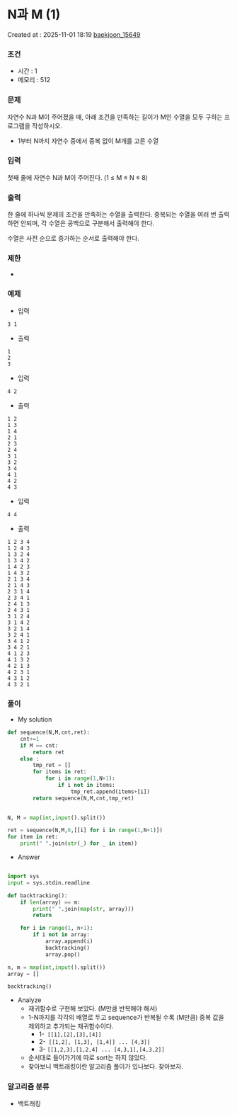  # N과 M (1)
Created at : 2025-11-01 18:19
[baekjoon_15649](https://www.acmicpc.net/problem/15649)
### 조건
- 시간 : 1
- 메모리 : 512
### 문제
자연수 N과 M이 주어졌을 때, 아래 조건을 만족하는 길이가 M인 수열을 모두 구하는 프로그램을 작성하시오.

- 1부터 N까지 자연수 중에서 중복 없이 M개를 고른 수열
### 입력
첫째 줄에 자연수 N과 M이 주어진다. (1 ≤ M ≤ N ≤ 8)
### 출력
한 줄에 하나씩 문제의 조건을 만족하는 수열을 출력한다. 중복되는 수열을 여러 번 출력하면 안되며, 각 수열은 공백으로 구분해서 출력해야 한다.

수열은 사전 순으로 증가하는 순서로 출력해야 한다.
### 제한
- 
### 예제
- 입력
```
3 1
```
- 출력
```
1
2
3
``` 
- 입력
```
4 2
```
- 출력
```
1 2
1 3
1 4
2 1
2 3
2 4
3 1
3 2
3 4
4 1
4 2
4 3
``` 
- 입력
```
4 4
```
- 출력
```
1 2 3 4
1 2 4 3
1 3 2 4
1 3 4 2
1 4 2 3
1 4 3 2
2 1 3 4
2 1 4 3
2 3 1 4
2 3 4 1
2 4 1 3
2 4 3 1
3 1 2 4
3 1 4 2
3 2 1 4
3 2 4 1
3 4 1 2
3 4 2 1
4 1 2 3
4 1 3 2
4 2 1 3
4 2 3 1
4 3 1 2
4 3 2 1
``` 
### 풀이
- My solution
```python
def sequence(N,M,cnt,ret):
    cnt+=1
    if M == cnt:
        return ret
    else :
        tmp_ret = []
        for items in ret:
            for i in range(1,N+1):
                if i not in items:
                    tmp_ret.append(items+[i])
        return sequence(N,M,cnt,tmp_ret)
            

N, M = map(int,input().split())

ret = sequence(N,M,0,[[i] for i in range(1,N+1)])
for item in ret:
    print(" ".join(str(_) for _ in item))
```

- Answer
```python

import sys
input = sys.stdin.readline

def backtracking():
    if len(array) == m:
        print(" ".join(map(str, array)))
        return

    for i in range(1, n+1):
        if i not in array:
            array.append(i)
            backtracking()
            array.pop()

n, m = map(int,input().split())
array = []

backtracking()
```

- Analyze
	- 재귀함수로 구현해 보았다. (M만큼 반복해야 해서)
	- 1-N까지를 각각의 배열로 두고 sequence가 반복될 수록 (M만큼) 중복 값을 제외하고 추가되는 재귀함수이다.
		- 1-` [[1],[2],[3],[4]]`
		- 2-` [[1,2], [1,3], [1,4]] ... [4,3]]`
		- 3- `[[1,2,3],[1,2,4] ... [4,3,1],[4,3,2]]`
	- 순서대로 들어가기에 따로 sort는 하지 않았다.
	- 찾아보니 백트래킹이란 알고리즘 풀이가 있나보다. 찾아보자.
### 알고리즘 분류
- 백트래킹